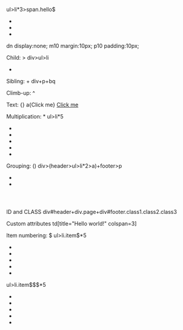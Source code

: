 ul>li*3>span.hello$
<ul>
        <li><span class="hello1"></span></li>
        <li><span class="hello2"></span></li>
        <li><span class="hello3"></span></li>
</ul>
dn 
display:none;
m10
margin:10px;
p10
padding:10px;

Child: >
div>ul>li
<div>
    <ul>
        <li></li>
    </ul>
</div>
Sibling: +
div+p+bq
<div></div>
<p></p>
<blockquote></blockquote>

Climb-up: ^


Text: {}
a{Click me}
<a href="">Click me</a>

Multiplication: *
ul>li*5
<ul>
    <li></li>
    <li></li>
    <li></li>
    <li></li>
    <li></li>
</ul>

Grouping: ()
div>(header>ul>li*2>a)+footer>p
<div>
    <header>
        <ul>
            <li><a href=""></a></li>
            <li><a href=""></a></li>
        </ul>
    </header>
    <footer>
        <p></p>
    </footer>
</div>

ID and CLASS
div#header+div.page+div#footer.class1.class2.class3
<div id="header"></div>
<div class="page"></div>
<div id="footer" class="class1 class2 class3"></div>

Custom attributes
td[title="Hello world!" colspan=3]
<td title="Hello world!" colspan="3"></td>

Item numbering: $
ul>li.item$*5
<ul>
    <li class="item1"></li>
    <li class="item2"></li>
    <li class="item3"></li>
    <li class="item4"></li>
    <li class="item5"></li>
</ul>
ul>li.item$$$*5
<ul>
    <li class="item001"></li>
    <li class="item002"></li>
    <li class="item003"></li>
    <li class="item004"></li>
    <li class="item005"></li>
</ul>


